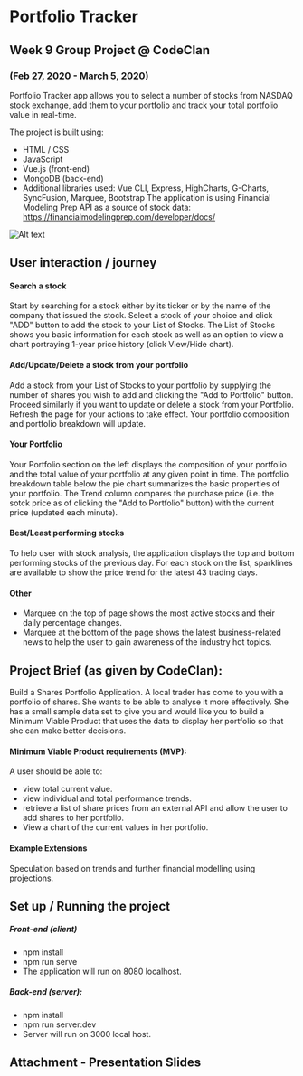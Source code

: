 # Portfolio Tracker
## Week 9 Group Project @ CodeClan
### (Feb 27, 2020 - March 5, 2020)

Portfolio Tracker app allows you to select a number of stocks from NASDAQ stock exchange, add them to your portfolio and track your total portfolio value in real-time.

The project is built using:
* HTML / CSS
* JavaScript
* Vue.js (front-end)
* MongoDB (back-end)
* Additional libraries used: Vue CLI, Express, HighCharts, G-Charts, SyncFusion, Marquee, Bootstrap
The application is using Financial Modeling Prep API as a source of stock data: https://financialmodelingprep.com/developer/docs/

![Alt text](./public/images/)

## User interaction / journey
#### Search a stock
Start by searching for a stock either by its ticker or by the name of the company that issued the stock. Select a stock of your choice and click "ADD" button to add the stock to your List of Stocks. The List of Stocks shows you basic information for each stock as well as an option to view a chart portraying 1-year price history (click View/Hide chart). 

#### Add/Update/Delete a stock from your portfolio
Add a stock from your List of Stocks to your portfolio by supplying the number of shares you wish to add and clicking the "Add to Portfolio" button. Proceed similarly if you want to update or delete a stock from your Portfolio. Refresh the page for your actions to take effect. Your portfolio composition and portfolio breakdown will update.

#### Your Portfolio
Your Portfolio section on the left displays the composition of your portfolio and the total value of your portfolio at any given point in time. The portfolio breakdown table below the pie chart summarizes the basic properties of your portfolio. The Trend column compares the purchase price (i.e. the sotck price as of clicking the "Add to Portfolio" button) with the current price (updated each minute).

#### Best/Least performing stocks
To help user with stock analysis, the application displays the top and bottom performing stocks of the previous day. For each stock on the list, sparklines are available to show the price trend for the latest 43 trading days.

#### Other
* Marquee on the top of page shows the most active stocks and their daily percentage changes. 
* Marquee at the bottom of the page shows the latest business-related news to help the user to gain awareness of the industry hot topics.

## Project Brief (as given by CodeClan):
Build a Shares Portfolio Application. A local trader has come to you with a portfolio of shares. She wants to be able to analyse it more effectively. She has a small sample data set to give you and would like you to build a Minimum Viable Product that uses the data to display her portfolio so that she can make better decisions.

#### Minimum Viable Product requirements (MVP):
A user should be able to:
* view total current value.
* view individual and total performance trends.
* retrieve a list of share prices from an external API and allow the user to add shares to her portfolio.
* View a chart of the current values in her portfolio.

#### Example Extensions
Speculation based on trends and further financial modelling using projections.


## Set up / Running the project
##### Front-end (client)
* npm install
* npm run serve
* The application will run on 8080 localhost.
##### Back-end (server):
* npm install 
* npm run server:dev
* Server will run on 3000 local host.

## Attachment - Presentation Slides
